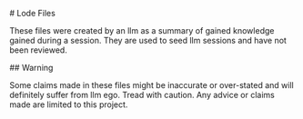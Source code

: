 \# Lode Files



These files were created by an llm as a summary of gained knowledge gained during a session. They are used to seed llm sessions and have not been reviewed.



\## Warning



Some claims made in these files might be inaccurate or over-stated and will definitely suffer from llm ego. Tread with caution. Any advice or claims made are limited to this project.

